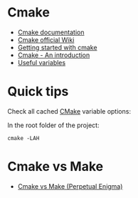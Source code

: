 # Cmake
* [Cmake documentation](https://cmake.org/documentation/)
* [Cmake official Wiki](https://cmake.org/Wiki/CMake)
* [Getting started with cmake](http://mathnathan.com/2010/07/getting-started-with-cmake/)
* [Cmake - An introduction](http://www.cs.swarthmore.edu/~adanner/tips/cmake.php)
* [Useful variables](https://cmake.org/Wiki/CMake_Useful_Variables#Prefixes.2C_Suffixes_.28Postfixes.29.2C_and_Extensions)

# Quick tips

Check all cached [CMake](http://linux.die.net/man/1/cmake) variable options:

In the root folder of the project:
```
cmake -LAH
```

# Cmake vs Make
* [Cmake vs Make (Perpetual Enigma)](http://prateekvjoshi.com/2014/02/01/cmake-vs-make/)

